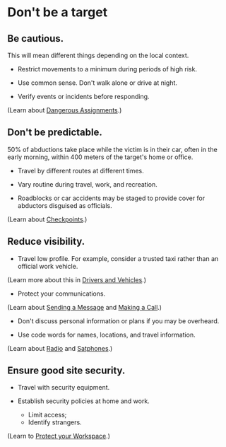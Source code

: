 [Title]: # (Reduce Opportunity)
[Order]: # (10)

# Don't be a target 

## Be cautious.

This will mean different things depending on the local context.

*	Restrict movements to a minimum during periods of high risk.  

*	Use common sense. Don't walk alone or drive at night.

*	Verify events or incidents before responding.  

(Learn about [Dangerous Assignments](umbrella://lesson/dangerous-assignments).)

## Don't be predictable.

50% of abductions take place while the victim is in their car, often in the early morning, within 400 meters of the target's home or office.

*	Travel by different routes at different times.

*	Vary routine during travel, work, and recreation.  

*	Roadblocks or car accidents may be staged to provide cover for abductors disguised as officials. 

(Learn about [Checkpoints](umbrella://lesson/checkpoints).)

## Reduce visibility.  

* Travel low profile. For example, consider a trusted taxi rather than an official work vehicle. 

(Learn more about this in [Drivers and Vehicles](umbrella://lesson/vehicles/drivers-and-vehicles).) 

* Protect your communications.

(Learn about [Sending a Message](umbrella://lesson/sending-a-message) and [Making a Call](umbrella://lesson/making-a-call).) 

* Don't discuss personal information or plans if you may be overheard. 

* Use code words for names, locations, and travel information.

(Learn about [Radio](umbrella://lesson/radio-and-satellite-phones/0) and [Satphones](umbrella://lesson/radio-and-satellite-phones/1).)

## Ensure good site security. 

* Travel with security equipment.

* Establish security policies at home and work. 
	* Limit access;
    * Identify strangers.
    
(Learn to [Protect your Workspace](umbrella://lesson/protect-your-workspace).)
